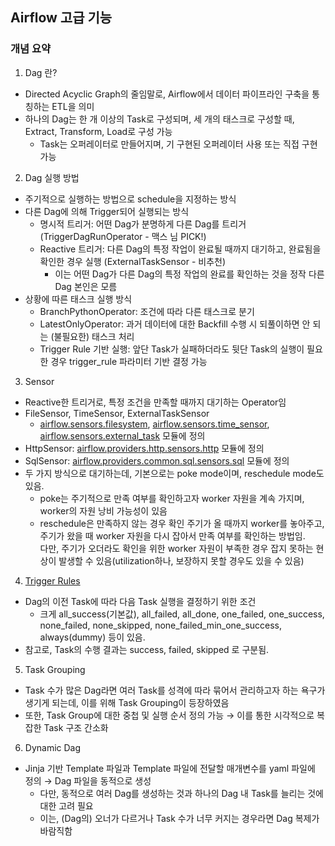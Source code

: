 ## Airflow 고급 기능  
  
### 개념 요약  

1. Dag 란?  
  - Directed Acyclic Graph의 줄임말로, Airflow에서 데이터 파이프라인 구축을 통칭하는 ETL을 의미  
  - 하나의 Dag는 한 개 이상의 Task로 구성되며, 세 개의 태스크로 구성할 때, Extract, Transform, Load로 구성 가능  
    - Task는 오퍼레이터로 만들어지며, 기 구현된 오퍼레이터 사용 또는 직접 구현 가능  
2. Dag 실행 방법  
  - 주기적으로 실행하는 방법으로 schedule을 지정하는 방식  
  - 다른 Dag에 의해 Trigger되어 실행되는 방식  
    - 명시적 트리거: 어떤 Dag가 분명하게 다른 Dag를 트리거 (TriggerDagRunOperator - 맥스 님 PICK!)  
    - Reactive 트리거: 다른 Dag의 특정 작업이 완료될 때까지 대기하고, 완료됨을 확인한 경우 실행 (ExternalTaskSensor - 비추천)  
      - 이는 어떤 Dag가 다른 Dag의 특정 작업의 완료를 확인하는 것을 정작 다른 Dag 본인은 모름  
  - 상황에 따른 태스크 실행 방식  
    - BranchPythonOperator: 조건에 따라 다른 태스크로 분기  
    - LatestOnlyOperator: 과거 데이터에 대한 Backfill 수행 시 되풀이하면 안 되는 (불필요한) 태스크 처리  
    - Trigger Rule 기반 실행: 앞단 Task가 실패하더라도 뒷단 Task의 실행이 필요한 경우 trigger_rule 파라미터 기반 결정 가능  
3. Sensor  
  - Reactive한 트리거로, 특정 조건을 만족할 때까지 대기하는 Operator임  
  - FileSensor, TimeSensor, ExternalTaskSensor
    - [airflow.sensors.filesystem](https://airflow.apache.org/docs/apache-airflow/2.5.1/_api/airflow/sensors/filesystem/index.html#airflow.sensors.filesystem.FileSensor), [airflow.sensors.time_sensor](https://airflow.apache.org/docs/apache-airflow/2.5.1/_api/airflow/sensors/time_sensor/index.html#airflow.sensors.time_sensor.TimeSensor), [airflow.sensors.external_task](https://airflow.apache.org/docs/apache-airflow/2.5.1/_api/airflow/sensors/external_task/index.html#airflow.sensors.external_task.ExternalTaskSensor) 모듈에 정의  
  - HttpSensor: [airflow.providers.http.sensors.http](https://airflow.apache.org/docs/apache-airflow-providers-http/4.1.1/_api/airflow/providers/http/sensors/http/index.html#airflow.providers.http.sensors.http.HttpSensor) 모듈에 정의  
  - SqlSensor: [airflow.providers.common.sql.sensors.sql](https://airflow.apache.org/docs/apache-airflow-providers-common-sql/1.3.3/_api/airflow/providers/common/sql/sensors/sql/index.html#airflow.providers.common.sql.sensors.sql.SqlSensor) 모듈에 정의  
  - 두 가지 방식으로 대기하는데, 기본으로는 poke mode이며, reschedule mode도 있음.  
    - poke는 주기적으로 만족 여부를 확인하고자 worker 자원을 계속 가지며, worker의 자원 낭비 가능성이 있음  
    - reschedule은 만족하지 않는 경우 확인 주기가 올 때까지 worker를 놓아주고, 주기가 왔을 때 worker 자원을 다시 잡아서 만족 여부를 확인하는 방법임.  
      다만, 주기가 오더라도 확인을 위한 worker 자원이 부족한 경우 잡지 못하는 현상이 발생할 수 있음(utilization하나, 보장하지 못할 경우도 있을 수 있음)  
4. [Trigger Rules](https://airflow.apache.org/docs/apache-airflow/2.5.1/core-concepts/dags.html#trigger-rules)  
  - Dag의 이전 Task에 따라 다음 Task 실행을 결정하기 위한 조건  
    - 크게 all_success(기본값), all_failed, all_done, one_failed, one_success, none_failed, none_skipped, none_failed_min_one_success, always(dummy) 등이 있음.  
  - 참고로, Task의 수행 결과는 success, failed, skipped 로 구분됨.  
5. Task Grouping  
  - Task 수가 많은 Dag라면 여러 Task를 성격에 따라 묶어서 관리하고자 하는 욕구가 생기게 되는데, 이를 위해 Task Grouping이 등장하였음  
  - 또한, Task Group에 대한 중첩 및 실행 순서 정의 가능 → 이를 통한 시각적으로 복잡한 Task 구조 간소화  
6. Dynamic Dag  
  - Jinja 기반 Template 파일과 Template 파일에 전달할 매개변수를 yaml 파일에 정의 → Dag 파일을 동적으로 생성  
    - 다만, 동적으로 여러 Dag를 생성하는 것과 하나의 Dag 내 Task를 늘리는 것에 대한 고려 필요  
    - 이는, (Dag의) 오너가 다르거나 Task 수가 너무 커지는 경우라면 Dag 복제가 바람직함  
